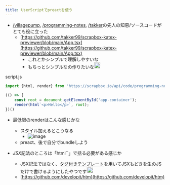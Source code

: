 ```yaml
---
title: UserScriptでpreactを使う
---
```


* [/villagepump](https://scrapbox.io/villagepump), [/programming-notes](https://scrapbox.io/programming-notes), [/takker](https://scrapbox.io/takker)の先人の知恵/ソースコードがとても役に立った
  * [https://github.com/takker99/scrapbox-katex-previewer/blob/main/App.tsx](https://github.com/takker99/scrapbox-katex-previewer/blob/main/App.tsx)
    * これとかシンプルで理解しやすいな
    * もちっとシンプルなの作りたいな<img src='https://scrapbox.io/api/pages/blu3mo-public/takker/icon' alt='takker.icon' height="19.5"/>

script.js

````javascript
import {html, render} from 'https://scrapbox.io/api/code/programming-notes/htm@3.0.4%2Fpreact/script.js';

(() => {
	const root = document.getElementById('app-container');
	render(html`<p>Hello</p>`, root);
})()
````

* 最低限のrenderはこんな感じかな
  
  * スタイル加えるとこうなる
    * ![image](https://gyazo.com/d1580bd01fafc61e07ff4149c5486f67/thumb/1000)
  * preact、後で自分でbundleしよう
* *JSX*記法のところは「html\``」で括る必要がある感じか
  
  * JSX記法ではなく、[タグ付きテンプレート](https://developer.mozilla.org/ja/docs/Web/JavaScript/Reference/Template_literals#%E3%82%BF%E3%82%B0%E4%BB%98%E3%81%8D%E3%83%86%E3%83%B3%E3%83%97%E3%83%AC%E3%83%BC%E3%83%88)を用いてJSXもどきを生のJSだけで書けるようにしたやつです<img src='https://scrapbox.io/api/pages/blu3mo-public/takker/icon' alt='takker.icon' height="19.5"/>
  * [https://github.com/developit/htm](https://github.com/developit/htm)
